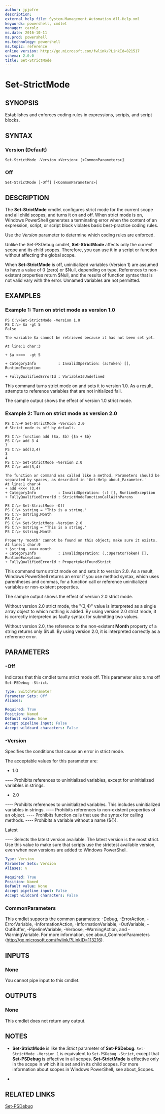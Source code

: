 ```yaml
---
author: jpjofre
description: 
external help file: System.Management.Automation.dll-Help.xml
keywords: powershell, cmdlet
manager: carolz
ms.date: 2016-10-11
ms.prod: powershell
ms.technology: powershell
ms.topic: reference
online version: http://go.microsoft.com/fwlink/?LinkId=821517
schema: 2.0.0
title: Set-StrictMode
---
```


# Set-StrictMode

## SYNOPSIS
Establishes and enforces coding rules in expressions, scripts, and script blocks.

## SYNTAX

### Version (Default)
```
Set-StrictMode -Version <Version> [<CommonParameters>]
```

### Off
```
Set-StrictMode [-Off] [<CommonParameters>]
```

## DESCRIPTION
The **Set-StrictMode** cmdlet configures strict mode for the current scope and all child scopes, and turns it on and off.
When strict mode is on, Windows PowerShell generates a terminating error when the content of an expression, script, or script block violates basic best-practice coding rules.

Use the *Version* parameter to determine which coding rules are enforced.

Unlike the Set-PSDebug cmdlet, **Set-StrictMode** affects only the current scope and its child scopes.
Therefore, you can use it in a script or function without affecting the global scope.

When **Set-StrictMode** is off, uninitialized variables (Version 1) are assumed to have a value of 0 (zero) or $Null, depending on type.
References to non-existent properties return $Null, and the results of function syntax that is not valid vary with the error.
Unnamed variables are not permitted.

## EXAMPLES

### Example 1: Turn on strict mode as version 1.0
```
PS C:\>Set-StrictMode -Version 1.0
PS C:\> $a -gt 5
False

The variable $a cannot be retrieved because it has not been set yet. 

At line:1 char:3

+ $a <<<<  -gt 5

+ CategoryInfo          : InvalidOperation: (a:Token) [], RuntimeException

+ FullyQualifiedErrorId : VariableIsUndefined
```

This command turns strict mode on and sets it to version 1.0.
As a result, attempts to reference variables that are not initialized fail.

The sample output shows the effect of version 1.0 strict mode.

### Example 2: Turn on strict mode as version 2.0
```
PS C:\># Set-StrictMode -Version 2.0
# Strict mode is off by default.

PS C:\> function add ($a, $b) {$a + $b}
PS C:\> add 3 4
7
PS C:\> add(3,4)
3
4
PS C:\> Set-StrictMode -Version 2.0
PS C:\> add(3,4)

The function or command was called like a method. Parameters should be separated by spaces, as described in 'Get-Help about_Parameter.'
At line:1 char:4
+ add <<<< (3,4)
+ CategoryInfo          : InvalidOperation: (:) [], RuntimeException
+ FullyQualifiedErrorId : StrictModeFunctionCallWithParens

PS C:\> Set-StrictMode -Off
PS C:\> $string = "This is a string."
PS C:\> $string.Month
PS C:\>
PS C:\> Set-StrictMode -Version 2.0
PS C:\> $string = "This is a string."
PS C:\> $string.Month

Property 'month' cannot be found on this object; make sure it exists.
At line:1 char:9
+ $string. <<<< month
+ CategoryInfo          : InvalidOperation: (.:OperatorToken) [], RuntimeException
+ FullyQualifiedErrorId : PropertyNotFoundStrict
```

This command turns strict mode on and sets it to version 2.0.
As a result, Windows PowerShell returns an error if you use method syntax, which uses parentheses and commas, for a function call or reference uninitialized variables or non-existent properties.

The sample output shows the effect of version 2.0 strict mode.

Without version 2.0 strict mode, the "(3,4)" value is interpreted as a single array object to which nothing is added.
By using version 2.0 strict mode, it is correctly interpreted as faulty syntax for submitting two values.

Without version 2.0, the reference to the non-existent **Month** property of a string returns only $Null.
By using version 2.0, it is interpreted correctly as a reference error.

## PARAMETERS

### -Off
Indicates that this cmdlet turns strict mode off.
This parameter also turns off `Set-PSDebug -Strict`.

```yaml
Type: SwitchParameter
Parameter Sets: Off
Aliases: 

Required: True
Position: Named
Default value: None
Accept pipeline input: False
Accept wildcard characters: False
```

### -Version
Specifies the conditions that cause an error in strict mode.

The acceptable values for this parameter are:

- 1.0

---- Prohibits references to uninitialized variables, except for uninitialized variables in strings.
- 2.0

---- Prohibits references to uninitialized variables. This includes uninitialized variables in strings.
---- Prohibits references to non-existent properties of an object.
---- Prohibits function calls that use the syntax for calling methods.
---- Prohibits a variable without a name (${}).

Latest

---- Selects the latest version available.
The latest version is the most strict.
Use this value to make sure that scripts use the strictest available version, even when new versions are added to Windows PowerShell.

```yaml
Type: Version
Parameter Sets: Version
Aliases: v

Required: True
Position: Named
Default value: None
Accept pipeline input: False
Accept wildcard characters: False
```

### CommonParameters
This cmdlet supports the common parameters: -Debug, -ErrorAction, -ErrorVariable, -InformationAction, -InformationVariable, -OutVariable, -OutBuffer, -PipelineVariable, -Verbose, -WarningAction, and -WarningVariable. For more information, see about_CommonParameters (http://go.microsoft.com/fwlink/?LinkID=113216).

## INPUTS

### None
You cannot pipe input to this cmdlet.

## OUTPUTS

### None
This cmdlet does not return any output.

## NOTES
* **Set-StrictMode** is like the *Strict* parameter of **Set-PSDebug**. `Set-StrictMode -Version 1` is equivalent to `Set-PSDebug -Strict`, except that **Set-PSDebug** is effective in all scopes. **Set-StrictMode** is effective only in the scope in which it is set and in its child scopes. For more information about scopes in Windows PowerShell, see about_Scopes.

*

## RELATED LINKS

[Set-PSDebug](Set-PSDebug.md)

